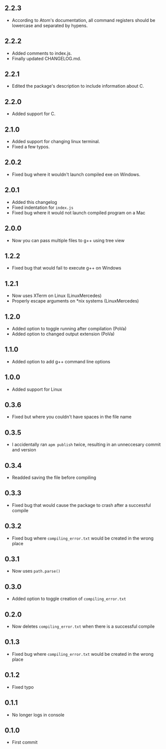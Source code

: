 ## 2.2.3
* According to Atom's documentation, all command registers should be lowercase and separated by hypens.

## 2.2.2
* Added comments to index.js.
* Finally updated CHANGELOG.md.

## 2.2.1
* Edited the package's description to include information about C.

## 2.2.0
* Added support for C.

## 2.1.0
* Added support for changing linux terminal.
* Fixed a few typos.

## 2.0.2
* Fixed bug where it wouldn't launch compiled exe on Windows.

## 2.0.1
* Added this changelog
* Fixed indentation for `index.js`
* Fixed bug where it would not launch compiled program on a Mac

## 2.0.0
* Now you can pass multiple files to g++ using tree view

## 1.2.2
* Fixed bug that would fail to execute g++ on Windows

## 1.2.1
* Now uses XTerm on Linux (LinuxMercedes)
* Properly escape arguments on \*nix systems (LinuxMercedes)

## 1.2.0
* Added option to toggle running after compilation (PoVa)
* Added option to changed output extension (PoVa)

## 1.1.0
* Added option to add g++ command line options

## 1.0.0
* Added support for Linux

## 0.3.6
* Fixed but where you couldn't have spaces in the file name

## 0.3.5
* I accidentally ran `apm publish` twice, resulting in an unneccesary commit and version

## 0.3.4
* Readded saving the file before compiling

## 0.3.3
* Fixed bug that would cause the package to crash after a successful compile

## 0.3.2
* Fixed bug where `compiling_error.txt` would be created in the wrong place

## 0.3.1
* Now uses `path.parse()`

## 0.3.0
* Added option to toggle creation of `compiling_error.txt`

## 0.2.0
* Now deletes `compiling_error.txt` when there is a successful compile

## 0.1.3
* Fixed bug where `compiling_error.txt` would be created in the wrong place

## 0.1.2
* Fixed typo

## 0.1.1
* No longer logs in console

## 0.1.0
* First commit
